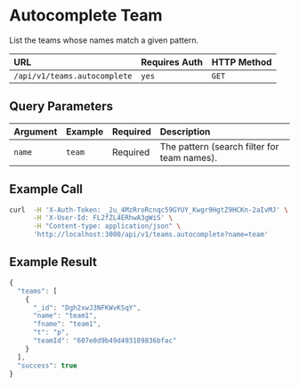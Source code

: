 # Autocomplete Team

List the teams whose names match a given pattern.

| URL | Requires Auth | HTTP Method |
| :--- | :--- | :--- |
| `/api/v1/teams.autocomplete` | `yes` | `GET` |

## Query Parameters

| Argument | Example | Required | Description |
| :--- | :--- | :--- | :--- |
| `name` | `team` | Required | The pattern \(search filter for team names\). |

## Example Call

```bash
curl  -H 'X-Auth-Token: _2u_4MzRroRcnqc59GYUY_Kwgr9HgtZ9HCKn-2aIvMJ' \
      -H 'X-User-Id: FL2fZL4ERhwA3gWiS' \
      -H "Content-type: application/json" \
      'http://localhost:3000/api/v1/teams.autocomplete?name=team'
```

## Example Result

```javascript
{
  "teams": [
    {
      "_id": "Dgh2xwJ3NFKWvKSqY",
      "name": "team1",
      "fname": "team1",
      "t": "p",
      "teamId": "607e0d9b49d493189836bfac"
    }
  ],
  "success": true
}
```



